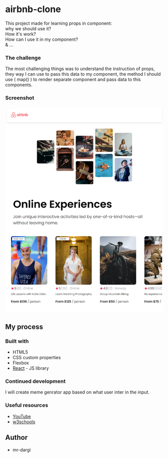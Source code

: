 # airbnb-clone

This project made for learning props in component:<br /> why we should use it?<br /> How it's work?<br />  How can I use it in my component?<br /> & ...

### The challenge
The most challenging things was to understand the instruction of props, they way I can use to pass this data to my component, the method I should use ( map() ) to render separate component and pass data to this components.


### Screenshot
<img src="./ScreenShot.png" alt="Screenshot" />

## My process

### Built with

- HTML5
- CSS custom properties
- Flexbox
- [React](https://reactjs.org/) - JS library


### Continued development

I will create meme genrator app based on what user inter in the input.

### Useful resources

- [YouTube](https://www.youtube.com) 
- [w3schools](https://www.w3schools.com)

## Author

- mr-dargi

